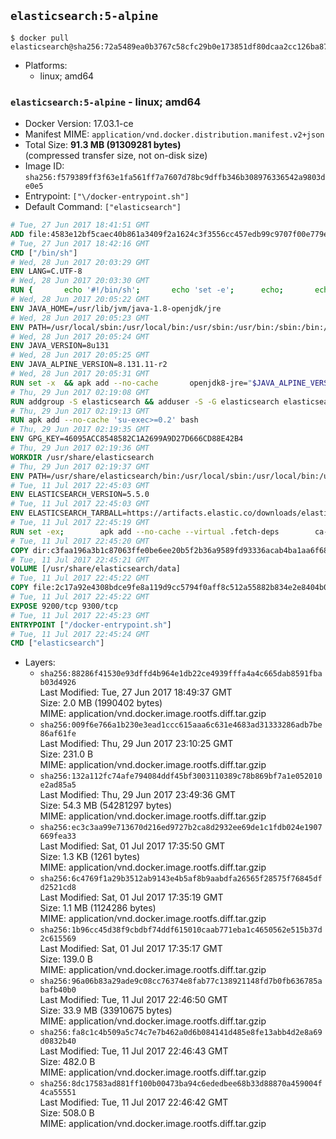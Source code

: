 ## `elasticsearch:5-alpine`

```console
$ docker pull elasticsearch@sha256:72a5489ea0b3767c58cfc29b0e173851df80dcaa2cc126ba87f6d38d3c8d9ffb
```

-	Platforms:
	-	linux; amd64

### `elasticsearch:5-alpine` - linux; amd64

-	Docker Version: 17.03.1-ce
-	Manifest MIME: `application/vnd.docker.distribution.manifest.v2+json`
-	Total Size: **91.3 MB (91309281 bytes)**  
	(compressed transfer size, not on-disk size)
-	Image ID: `sha256:f579389ff3f63e1fa561ff7a7607d78bc9dffb346b308976336542a9803de0e5`
-	Entrypoint: `["\/docker-entrypoint.sh"]`
-	Default Command: `["elasticsearch"]`

```dockerfile
# Tue, 27 Jun 2017 18:41:51 GMT
ADD file:4583e12bf5caec40b861a3409f2a1624c3f3556cc457edb99c9707f00e779e45 in / 
# Tue, 27 Jun 2017 18:42:16 GMT
CMD ["/bin/sh"]
# Wed, 28 Jun 2017 20:03:29 GMT
ENV LANG=C.UTF-8
# Wed, 28 Jun 2017 20:03:30 GMT
RUN { 		echo '#!/bin/sh'; 		echo 'set -e'; 		echo; 		echo 'dirname "$(dirname "$(readlink -f "$(which javac || which java)")")"'; 	} > /usr/local/bin/docker-java-home 	&& chmod +x /usr/local/bin/docker-java-home
# Wed, 28 Jun 2017 20:05:22 GMT
ENV JAVA_HOME=/usr/lib/jvm/java-1.8-openjdk/jre
# Wed, 28 Jun 2017 20:05:23 GMT
ENV PATH=/usr/local/sbin:/usr/local/bin:/usr/sbin:/usr/bin:/sbin:/bin:/usr/lib/jvm/java-1.8-openjdk/jre/bin:/usr/lib/jvm/java-1.8-openjdk/bin
# Wed, 28 Jun 2017 20:05:24 GMT
ENV JAVA_VERSION=8u131
# Wed, 28 Jun 2017 20:05:25 GMT
ENV JAVA_ALPINE_VERSION=8.131.11-r2
# Wed, 28 Jun 2017 20:05:31 GMT
RUN set -x 	&& apk add --no-cache 		openjdk8-jre="$JAVA_ALPINE_VERSION" 	&& [ "$JAVA_HOME" = "$(docker-java-home)" ]
# Thu, 29 Jun 2017 02:19:08 GMT
RUN addgroup -S elasticsearch && adduser -S -G elasticsearch elasticsearch
# Thu, 29 Jun 2017 02:19:13 GMT
RUN apk add --no-cache 'su-exec>=0.2' bash
# Thu, 29 Jun 2017 02:19:35 GMT
ENV GPG_KEY=46095ACC8548582C1A2699A9D27D666CD88E42B4
# Thu, 29 Jun 2017 02:19:36 GMT
WORKDIR /usr/share/elasticsearch
# Thu, 29 Jun 2017 02:19:37 GMT
ENV PATH=/usr/share/elasticsearch/bin:/usr/local/sbin:/usr/local/bin:/usr/sbin:/usr/bin:/sbin:/bin:/usr/lib/jvm/java-1.8-openjdk/jre/bin:/usr/lib/jvm/java-1.8-openjdk/bin
# Tue, 11 Jul 2017 22:45:03 GMT
ENV ELASTICSEARCH_VERSION=5.5.0
# Tue, 11 Jul 2017 22:45:03 GMT
ENV ELASTICSEARCH_TARBALL=https://artifacts.elastic.co/downloads/elasticsearch/elasticsearch-5.5.0.tar.gz ELASTICSEARCH_TARBALL_ASC=https://artifacts.elastic.co/downloads/elasticsearch/elasticsearch-5.5.0.tar.gz.asc ELASTICSEARCH_TARBALL_SHA1=d79a3ade8b8589d13aeb99ceec1c54683596e88b
# Tue, 11 Jul 2017 22:45:19 GMT
RUN set -ex; 		apk add --no-cache --virtual .fetch-deps 		ca-certificates 		gnupg 		openssl 		tar 	; 		wget -O elasticsearch.tar.gz "$ELASTICSEARCH_TARBALL"; 		if [ "$ELASTICSEARCH_TARBALL_SHA1" ]; then 		echo "$ELASTICSEARCH_TARBALL_SHA1 *elasticsearch.tar.gz" | sha1sum -c -; 	fi; 		if [ "$ELASTICSEARCH_TARBALL_ASC" ]; then 		wget -O elasticsearch.tar.gz.asc "$ELASTICSEARCH_TARBALL_ASC"; 		export GNUPGHOME="$(mktemp -d)"; 		gpg --keyserver ha.pool.sks-keyservers.net --recv-keys "$GPG_KEY"; 		gpg --batch --verify elasticsearch.tar.gz.asc elasticsearch.tar.gz; 		rm -rf "$GNUPGHOME" elasticsearch.tar.gz.asc; 	fi; 		tar -xf elasticsearch.tar.gz --strip-components=1; 	rm elasticsearch.tar.gz; 		apk del .fetch-deps; 		mkdir -p ./plugins; 	for path in 		./data 		./logs 		./config 		./config/scripts 	; do 		mkdir -p "$path"; 		chown -R elasticsearch:elasticsearch "$path"; 	done; 		export ES_JAVA_OPTS='-Xms32m -Xmx32m'; 	if [ "${ELASTICSEARCH_VERSION%%.*}" -gt 1 ]; then 		elasticsearch --version; 	else 		elasticsearch -v; 	fi
# Tue, 11 Jul 2017 22:45:20 GMT
COPY dir:c3faa196a3b1c87063ffe0be6ee20b5f2b36a9589fd93336acab4ba1aa6f6855 in ./config 
# Tue, 11 Jul 2017 22:45:21 GMT
VOLUME [/usr/share/elasticsearch/data]
# Tue, 11 Jul 2017 22:45:22 GMT
COPY file:2c17a92e4308bdce9fe8a119d9cc5794f0aff8c512a55882b834e2e8404b0112 in / 
# Tue, 11 Jul 2017 22:45:22 GMT
EXPOSE 9200/tcp 9300/tcp
# Tue, 11 Jul 2017 22:45:23 GMT
ENTRYPOINT ["/docker-entrypoint.sh"]
# Tue, 11 Jul 2017 22:45:24 GMT
CMD ["elasticsearch"]
```

-	Layers:
	-	`sha256:88286f41530e93dffd4b964e1db22ce4939fffa4a4c665dab8591fbab03d4926`  
		Last Modified: Tue, 27 Jun 2017 18:49:37 GMT  
		Size: 2.0 MB (1990402 bytes)  
		MIME: application/vnd.docker.image.rootfs.diff.tar.gzip
	-	`sha256:009f6e766a1b230e3ead1ccc615aaa6c631e4683ad31333286adb7be86af61fe`  
		Last Modified: Thu, 29 Jun 2017 23:10:25 GMT  
		Size: 231.0 B  
		MIME: application/vnd.docker.image.rootfs.diff.tar.gzip
	-	`sha256:132a112fc74afe794084ddf45bf3003110389c78b869bf7a1e052010e2ad85a5`  
		Last Modified: Thu, 29 Jun 2017 23:49:36 GMT  
		Size: 54.3 MB (54281297 bytes)  
		MIME: application/vnd.docker.image.rootfs.diff.tar.gzip
	-	`sha256:ec3c3aa99e713670d216ed9727b2ca8d2932ee69de1c1fdb024e1907669fea33`  
		Last Modified: Sat, 01 Jul 2017 17:35:50 GMT  
		Size: 1.3 KB (1261 bytes)  
		MIME: application/vnd.docker.image.rootfs.diff.tar.gzip
	-	`sha256:6c4769f1a29b3512ab9143e4b5af8b9aabdfa26565f28575f76845dfd2521cd8`  
		Last Modified: Sat, 01 Jul 2017 17:35:19 GMT  
		Size: 1.1 MB (1124286 bytes)  
		MIME: application/vnd.docker.image.rootfs.diff.tar.gzip
	-	`sha256:1b96cc45d38f9cbdbf74ddf615010caab771eba1c4650562e515b37d2c615569`  
		Last Modified: Sat, 01 Jul 2017 17:35:17 GMT  
		Size: 139.0 B  
		MIME: application/vnd.docker.image.rootfs.diff.tar.gzip
	-	`sha256:96a06b83a29ade9c08cc76374e8fab77c138921148fd7b0fb636785abafb40b0`  
		Last Modified: Tue, 11 Jul 2017 22:46:50 GMT  
		Size: 33.9 MB (33910675 bytes)  
		MIME: application/vnd.docker.image.rootfs.diff.tar.gzip
	-	`sha256:fa8c1c4b509a5c74c7e7b462a0d6b084141d485e8fe13abb4d2e8a69d0832b40`  
		Last Modified: Tue, 11 Jul 2017 22:46:43 GMT  
		Size: 482.0 B  
		MIME: application/vnd.docker.image.rootfs.diff.tar.gzip
	-	`sha256:8dc17583ad881ff100b00473ba94c6ededbee68b33d88870a459004f4ca55551`  
		Last Modified: Tue, 11 Jul 2017 22:46:42 GMT  
		Size: 508.0 B  
		MIME: application/vnd.docker.image.rootfs.diff.tar.gzip
